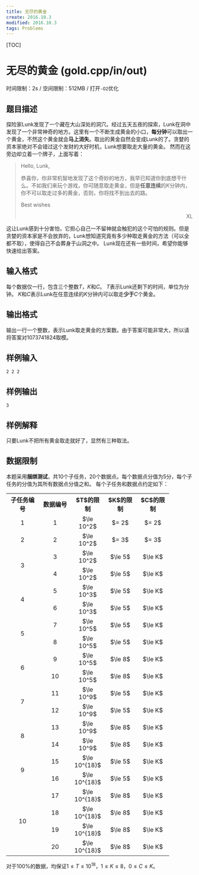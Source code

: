 ```yaml
---
title: 无尽的黄金
create: 2016.10.3
modified: 2016.10.3
tags: Problems
---
```


[TOC]
# 无尽的黄金 (gold.cpp/in/out)
时间限制：2s / 空间限制：512MB / 打开`-O2`优化

## 题目描述
探险家Lunk发现了一个藏在大山深处的洞穴。经过五天五夜的探索，Lunk在洞中发现了一个非常神奇的地方。这里有一个不断生成黄金的小口，**每分钟**可以取出一个黄金，不然这个黄金就会**马上消失**。取出的黄金自然会变成Lunk的了。贪婪的资本家绝对不会错过这个发财的大好时机，Lunk想要取走大量的黄金。
然而在这旁边却立着一个牌子，上面写着：

> Hello, Lunk,
>
> 恭喜你，你非常机智地发现了这个奇妙的地方，我早已知道你到底想干什么。不如我们来玩个游戏，你可随意取走黄金，但是**任意连续**的$K$分钟内，你不可以取走过多的黄金，否则，你将找不到出去的路。
> 
> Best wishes
> <div style="text-align: right">XL</div>

这让Lunk感到十分害怕，它担心自己一不留神就会触犯的这个可怕的规则。但是贪婪的资本家是不会放弃的，Lunk想知道究竟有多少种取走黄金的方法（可以全都不取），使得自己不会葬身于山洞之中。
Lunk现在还有一些时间，希望你能够快速给出答案。

## 输入格式
每个数据仅一行，包含三个整数$T$，$K$和$C$。
$T$表示Lunk还剩下的时间，单位为分钟。
$K$和$C$表示Lunk在任意连续的$K$分钟内可以取走**少于**$C$个黄金。

## 输出格式
输出一行一个整数，表示Lunk取走黄金的方案数。由于答案可能非常大，所以请将答案对$1073741824$取模。

## 样例输入
```
2 2 2
```

## 样例输出
```
3
```

## 样例解释
只要Lunk不把所有黄金取走就好了，显然有三种取法。

## 数据限制
本题采用**捆绑测试**，共$10$个子任务，$20$个数据点。每个数据点分值为$5$分，每个子任务的分值为其所有数据点分值之和。
每个子任务和数据点约定如下：

<table width="100%" border="0" cellpadding="0" cellspacing="0" style="border-collapse:collapse;table-layout:fixed">
<tbody><tr height="18" style="height:13.50pt;">
    <th class="xl65" height="18" width="72" style="height:13.50pt;width:54.00pt;text-align: center" x:str=""><strong>子任务编号</strong></th>
    <th width="72" style="width:54.00pt;text-align: center" x:str=""><strong>数据编号</strong></th>
    <th width="72" style="width:54.00pt;text-align: center" x:str=""><strong>$T$的限制</strong></th>
    <th width="72" style="width:54.00pt;text-align: center" x:str=""><strong>$K$的限制</strong></th>
    <th width="72" style="width:54.00pt;text-align: center" x:str=""><strong>$C$的限制</strong></th>
   </tr>
   <tr height="18" style="height:13.50pt;">
    <td height="18" style="height:13.50pt;text-align: center;line-height:24px" x:num="">1</td>
    <td style="text-align: center" x:num="">1</td>
    <td style="text-align: center" x:str="">$\le 10^2$</td>
    <td style="text-align: center" x:str="">$= 2$</td>
    <td style="text-align: center" x:str="">$= 2$</td>
   </tr>
   <tr height="18" style="height:13.50pt;">
    <td height="18" style="height:13.50pt;text-align: center;line-height:24px" x:num="">2</td>
    <td style="text-align: center" x:num="">2</td>
    <td style="text-align: center" x:str="">$\le 10^2$</td>
    <td style="text-align: center" x:str="">$= 3$</td>
    <td style="text-align: center" x:str="">$= 3$</td>
   </tr>
   <tr height="18" style="height:13.50pt;">
    <td height="36" rowspan="2" style="height:27.00pt;border-right:none;border-bottom:none;text-align: center;line-height:64px" x:num="">3</td>
    <td style="text-align: center" x:num="">3</td>
    <td style="text-align: center" x:str="">$\le 10^2$</td>
    <td style="text-align: center" x:str="">$\le 5$</td>
    <td style="text-align: center" x:str="">$\le K$</td>
   </tr>
   <tr height="18" style="height:13.50pt;">
    <td style="text-align: center" x:num="">4</td>
    <td style="text-align: center" x:str="">$\le 10^2$</td>
    <td style="text-align: center" x:str="">$\le 5$</td>
    <td style="text-align: center" x:str="">$\le K$</td>
   </tr>
   <tr height="18" style="height:13.50pt;">
    <td height="36" rowspan="2" style="height:27.00pt;border-right:none;border-bottom:none;text-align: center;line-height:64px" x:num="">4</td>
    <td style="text-align: center" x:num="">5</td>
    <td style="text-align: center" x:str="">$\le 10^3$</td>
    <td style="text-align: center" x:str="">$\le 5$</td>
    <td style="text-align: center" x:str="">$\le K$</td>
   </tr>
   <tr height="18" style="height:13.50pt;">
    <td style="text-align: center" x:num="">6</td>
    <td style="text-align: center" x:str="">$\le 10^3$</td>
    <td style="text-align: center" x:str="">$\le 5$</td>
    <td style="text-align: center" x:str="">$\le K$</td>
   </tr>
   <tr height="18" style="height:13.50pt;">
    <td height="36" rowspan="2" style="height:27.00pt;border-right:none;border-bottom:none;text-align: center;line-height:64px" x:num="">5</td>
    <td style="text-align: center" x:num="">7</td>
    <td style="text-align: center" x:str="">$\le 10^5$</td>
    <td style="text-align: center" x:str="">$\le 5$</td>
    <td style="text-align: center" x:str="">$\le K$</td>
   </tr>
   <tr height="18" style="height:13.50pt;">
    <td style="text-align: center" x:num="">8</td>
    <td style="text-align: center" x:str="">$\le 10^5$</td>
    <td style="text-align: center" x:str="">$\le 5$</td>
    <td style="text-align: center" x:str="">$\le K$</td>
   </tr>
   <tr height="18" style="height:13.50pt;">
    <td height="36" rowspan="2" style="height:27.00pt;border-right:none;border-bottom:none;text-align: center;line-height:64px" x:num="">6</td>
    <td style="text-align: center" x:num="">9</td>
    <td style="text-align: center" x:str="">$\le 10^5$</td>
    <td style="text-align: center" x:str="">$\le 8$</td>
    <td style="text-align: center" x:str="">$\le K$</td>
   </tr>
   <tr height="18" style="height:13.50pt;">
    <td style="text-align: center" x:num="">10</td>
    <td style="text-align: center" x:str="">$\le 10^5$</td>
    <td style="text-align: center" x:str="">$\le 8$</td>
    <td style="text-align: center" x:str="">$\le K$</td>
   </tr>
   <tr height="18" style="height:13.50pt;">
    <td height="36" rowspan="2" style="height:27.00pt;border-right:none;border-bottom:none;text-align: center;line-height:64px" x:num="">7</td>
    <td style="text-align: center" x:num="">11</td>
    <td style="text-align: center" x:str="">$\le 10^9$</td>
    <td style="text-align: center" x:str="">$\le 5$</td>
    <td style="text-align: center" x:str="">$\le K$</td>
   </tr>
   <tr height="18" style="height:13.50pt;">
    <td style="text-align: center" x:num="">12</td>
    <td style="text-align: center" x:str="">$\le 10^9$</td>
    <td style="text-align: center" x:str="">$\le 5$</td>
    <td style="text-align: center" x:str="">$\le K$</td>
   </tr>
   <tr height="18" style="height:13.50pt;">
    <td height="36" rowspan="2" style="height:27.00pt;border-right:none;border-bottom:none;text-align: center;line-height:64px" x:num="">8</td>
    <td style="text-align: center" x:num="">13</td>
    <td style="text-align: center" x:str="">$\le 10^9$</td>
    <td style="text-align: center" x:str="">$\le 8$</td>
    <td style="text-align: center" x:str="">$\le K$</td>
   </tr>
   <tr height="18" style="height:13.50pt;">
    <td style="text-align: center" x:num="">14</td>
    <td style="text-align: center" x:str="">$\le 10^9$</td>
    <td style="text-align: center" x:str="">$\le 8$</td>
    <td style="text-align: center" x:str="">$\le K$</td>
   </tr>
   <tr height="18" style="height:13.50pt;">
    <td height="36" rowspan="2" align="center" style="height:27.00pt;border-right:none;border-bottom:none;text-align: center;line-height:64px" x:num="">9</td>
    <td style="text-align: center" x:num="">15</td>
    <td style="text-align: center" x:str="">$\le 10^{18}$</td>
    <td style="text-align: center" x:str="">$\le 5$</td>
    <td style="text-align: center" x:str="">$\le K$</td>
   </tr>
   <tr height="18" style="height:13.50pt;">
    <td style="text-align: center" x:num="">16</td>
    <td style="text-align: center" x:str="">$\le 10^{18}$</td>
    <td style="text-align: center" x:str="">$\le 5$</td>
    <td style="text-align: center" x:str="">$\le K$</td>
   </tr>
   <tr height="18" style="height:13.50pt;">
    <td height="72" rowspan="5" align="center" style="height:54.00pt;border-right:none;border-bottom:none;text-align: center;line-height:140px" x:num="">10</td>
    <td style="text-align: center" x:num="">17</td>
    <td style="text-align: center" x:str="">$\le 10^{18}$</td>
    <td style="text-align: center" x:str="">$\le 8$</td>
    <td style="text-align: center" x:str="">$\le K$</td>
   </tr>
   <tr height="18" style="height:13.50pt;">
    <td style="text-align: center" x:num="">18</td>
    <td style="text-align: center" x:str="">$\le 10^{18}$</td>
    <td style="text-align: center" x:str="">$\le 8$</td>
    <td style="text-align: center" x:str="">$\le K$</td>
   </tr>
   <tr height="18" style="height:13.50pt;">
    <td style="text-align: center" x:num="">19</td>
    <td style="text-align: center" x:str="">$\le 10^{18}$</td>
    <td style="text-align: center" x:str="">$\le 8$</td>
    <td style="text-align: center" x:str="">$\le K$</td>
   </tr>
   <tr height="18" style="height:13.50pt;">
    <td style="text-align: center" x:num="">20</td>
    <td style="text-align: center" x:str="">$\le 10^{18}$</td>
    <td style="text-align: center" x:str="">$\le 8$</td>
    <td style="text-align: center" x:str="">$\le K$</td>
   </tr>
</tbody>
</table>
    
对于$100\%$的数据，均保证$1 \le T \le 10^{18}$，$1 \le K \le 8$，$0 \le C \le K$。
